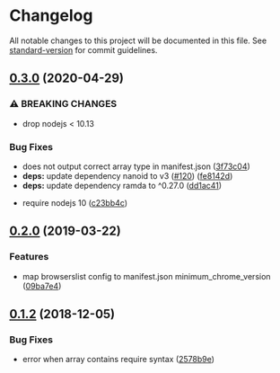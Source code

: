 # Changelog

All notable changes to this project will be documented in this file. See [standard-version](https://github.com/conventional-changelog/standard-version) for commit guidelines.

## [0.3.0](https://github.com/foray1010/chrome-manifest-loader/compare/v0.2.0...v0.3.0) (2020-04-29)

### ⚠ BREAKING CHANGES

- drop nodejs < 10.13

### Bug Fixes

- does not output correct array type in manifest.json ([3f73c04](https://github.com/foray1010/chrome-manifest-loader/commit/3f73c0482d9c3a25ad1f9dca52b32d860d1e4f7f))
- **deps:** update dependency nanoid to v3 ([#120](https://github.com/foray1010/chrome-manifest-loader/issues/120)) ([fe8142d](https://github.com/foray1010/chrome-manifest-loader/commit/fe8142dfdc47d7d6b72c1c22e90743c5574cebcd))
- **deps:** update dependency ramda to ^0.27.0 ([dd1ac41](https://github.com/foray1010/chrome-manifest-loader/commit/dd1ac41a6c59311f48f935f6853b13715253cd6a))

* require nodejs 10 ([c23bb4c](https://github.com/foray1010/chrome-manifest-loader/commit/c23bb4cece933ab3ede4cc454c52571affabe7ca))

## [0.2.0](https://github.com/foray1010/chrome-manifest-loader/compare/v0.1.2...v0.2.0) (2019-03-22)

### Features

- map browserslist config to manifest.json minimum_chrome_version ([09ba7e4](https://github.com/foray1010/chrome-manifest-loader/commit/09ba7e4))

## [0.1.2](https://github.com/foray1010/chrome-manifest-loader/compare/v0.1.1...v0.1.2) (2018-12-05)

### Bug Fixes

- error when array contains require syntax ([2578b9e](https://github.com/foray1010/chrome-manifest-loader/commit/2578b9e))
